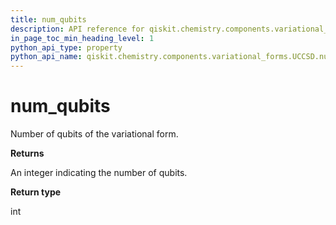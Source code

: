 ```yaml
---
title: num_qubits
description: API reference for qiskit.chemistry.components.variational_forms.UCCSD.num_qubits
in_page_toc_min_heading_level: 1
python_api_type: property
python_api_name: qiskit.chemistry.components.variational_forms.UCCSD.num_qubits
---
```


# num\_qubits

Number of qubits of the variational form.

**Returns**

An integer indicating the number of qubits.

**Return type**

int

